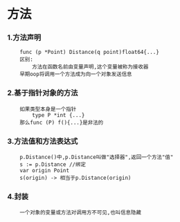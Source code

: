 # 方法
### 1.方法声明
```
    func (p *Point) Distance(q point)float64{...}
    区别:
        方法在函数名前由变量声明,这个变量被称为接收器
    早期oop将调用一个方法成为向一个对象发送信息
```
### 2.基于指针对象的方法
```
    如果类型本身是一个指针
        type P *int {...}
    那么func (P) f(){...}是非法的
```
### 3.方法值和方法表达式
```
    p.Distance()中,p.Distance叫做"选择器",返回一个方法"值"
    s := p.Distance //绑定
    var origin Point
    s(origin) -> 相当于p.Distance(origin)
```
### 4.封装
```
    一个对象的变量或方法对调用方不可见,也叫信息隐藏
```